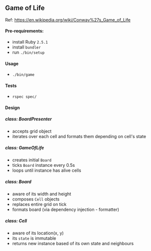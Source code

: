 ## Game of Life

Ref: https://en.wikipedia.org/wiki/Conway%27s_Game_of_Life

#### Pre-requirements:

- install Ruby `2.5.1`
- install `bundler`
- run `./bin/setup`

#### Usage

- `./bin/game`

#### Tests

- `rspec spec/`

#### Design

##### class: BoardPresenter

- accepts grid object
- iterates over each cell and formats them depending on cell's state

##### class: GameOfLife

- creates initial `Board`
- ticks `Board` instance every 0.5s
- loops until instance has alive cells

##### class: Board

- aware of its width and height
- composes `Cell` objects
- replaces entire grid on tick
- formats board (via dependency injection - formatter)

##### class: Cell

- aware of its location(x, y)
- its `state` is immutable
- returns new instance based of its own state and neighbours
